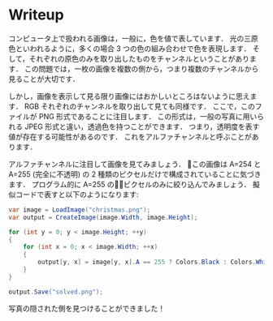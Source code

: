 # Writeup
コンピュータ上で扱われる画像は，一般に，色を値で表しています．
光の三原色といわれるように，多くの場合 3 つの色の組み合わせで色を表現します．
そして，それぞれの原色のみを取り出したものをチャンネルということがあります．
この問題では，一枚の画像を複数の側から，つまり複数のチャンネルから見ることが大切です．

しかし，画像を表示して見る限り画像にはおかしいところはないように思えます．
RGB それぞれのチャンネルを取り出して見ても同様です．
ここで，このファイルが PNG 形式であることに注目します．
この形式は，一般の写真に用いられる JPEG 形式と違い，透過色を持つことができます．
つまり，透明度を表す値が存在する可能性があるのです．
これをアルファチャンネルと呼ぶことがあります．

アルファチャンネルに注目して画像を見てみましょう．
この画像は A=254 と A=255 (完全に不透明) の 2 種類のピクセルだけで構成されていることに気づきます．
プログラム的に A=255 のピクセルのみに絞り込んでみましょう．
擬似コードで表すと以下のようになります:

```cs
var image = LoadImage("christmas.png");
var output = CreateImage(image.Width, image.Height);

for (int y = 0; y < image.Height; ++y)
{
    for (int x = 0; x < image.Width; ++x)
    {
        output[y, x] = image[y, x].A == 255 ? Colors.Black : Colors.White;
    }
}

output.Save("solved.png");
```

写真の隠された側を見つけることができました！
